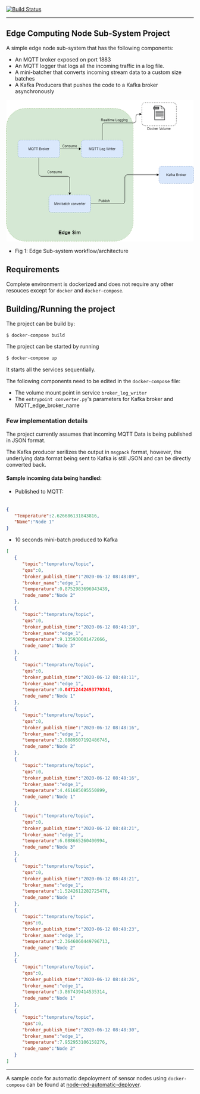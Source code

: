 [![Build Status](https://travis-ci.com/rohitshubham/edge_simulator.svg?branch=master)](https://travis-ci.com/rohitshubham/edge_simulator)

---

## Edge Computing Node Sub-System Project

A simple edge node sub-system that has the following components:

* An MQTT broker exposed on port 1883
* An MQTT logger that logs all the incoming traffic in a log file.
* A mini-batcher that converts incoming stream data to a custom size batches
* A Kafka Producers that pushes the code to a Kafka broker asynchronously

![Architecture](Edge_SIM.png)
* Fig 1: Edge Sub-system workflow/architecture

## Requirements

Complete environment is dockerized and does not require any other resouces except for `docker` and `docker-compose`.

## Building/Running the project

The project can be build by:

```bash
$ docker-compose build
```

The project can be started by running

```bash
$ docker-compose up
```
It starts all the services sequentially. 

The following components need to be edited in the `docker-compose` file:
* The volume mount point in service `broker_log_writer`
* The `entrypoint converter.py`'s parameters for Kafka broker and MQTT_edge_broker_name

### Few implementation details
The project currently assumes that incoming MQTT Data is being published in JSON format.

The Kafka producer serilizes the output in `msgpack` format, however, the underlying data format being sent to Kafka is still JSON and can be directly converted back.

#### Sample incoming data being handled:

* Published to MQTT:
```json

{
   "Temperature":2.626686131843816,
   "Name":"Node 1"
}
```

* 10 seconds mini-batch produced to Kafka

```json
[
   {
      "topic":"temprature/topic",
      "qos":0,
      "broker_publish_time":"2020-06-12 08:48:09",
      "broker_name":"edge_1",
      "temperature":0.8752983696943439,
      "node_name":"Node 2"
   },
   {
      "topic":"temprature/topic",
      "qos":0,
      "broker_publish_time":"2020-06-12 08:48:10",
      "broker_name":"edge_1",
      "temperature":9.135930601472666,
      "node_name":"Node 3"
   },
   {
      "topic":"temprature/topic",
      "qos":0,
      "broker_publish_time":"2020-06-12 08:48:11",
      "broker_name":"edge_1",
      "temperature":0.04712442493770341,
      "node_name":"Node 1"
   },
   {
      "topic":"temprature/topic",
      "qos":0,
      "broker_publish_time":"2020-06-12 08:48:16",
      "broker_name":"edge_1",
      "temperature":2.0889507192486745,
      "node_name":"Node 2"
   },
   {
      "topic":"temprature/topic",
      "qos":0,
      "broker_publish_time":"2020-06-12 08:48:16",
      "broker_name":"edge_1",
      "temperature":4.461685695550899,
      "node_name":"Node 1"
   },
   {
      "topic":"temprature/topic",
      "qos":0,
      "broker_publish_time":"2020-06-12 08:48:21",
      "broker_name":"edge_1",
      "temperature":6.088665260400994,
      "node_name":"Node 3"
   },
   {
      "topic":"temprature/topic",
      "qos":0,
      "broker_publish_time":"2020-06-12 08:48:21",
      "broker_name":"edge_1",
      "temperature":1.5242612282725476,
      "node_name":"Node 1"
   },
   {
      "topic":"temprature/topic",
      "qos":0,
      "broker_publish_time":"2020-06-12 08:48:23",
      "broker_name":"edge_1",
      "temperature":2.3646060449796713,
      "node_name":"Node 2"
   },
   {
      "topic":"temprature/topic",
      "qos":0,
      "broker_publish_time":"2020-06-12 08:48:26",
      "broker_name":"edge_1",
      "temperature":3.867439414535314,
      "node_name":"Node 1"
   },
   {
      "topic":"temprature/topic",
      "qos":0,
      "broker_publish_time":"2020-06-12 08:48:30",
      "broker_name":"edge_1",
      "temperature":7.952953106158276,
      "node_name":"Node 2"
   }
]
```
---
A sample code for automatic depoloyment of sensor nodes using `docker-compose` can be found at [node-red-automatic-deployer](https://github.com/rohitshubham/node-red-automatic-deployer).

